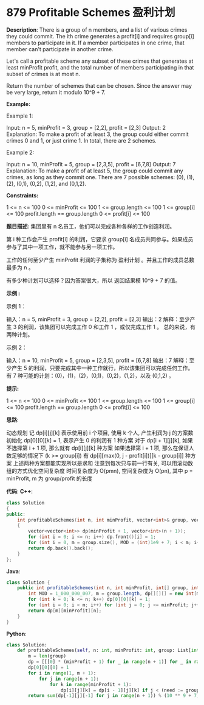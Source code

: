 # 879 Profitable Schemes 盈利计划

__Description__:
There is a group of n members, and a list of various crimes they could commit. The ith crime generates a profit[i] and requires group[i] members to participate in it. If a member participates in one crime, that member can't participate in another crime.

Let's call a profitable scheme any subset of these crimes that generates at least minProfit profit, and the total number of members participating in that subset of crimes is at most n.

Return the number of schemes that can be chosen. Since the answer may be very large, return it modulo 10^9 + 7.

__Example:__

Example 1:

Input: n = 5, minProfit = 3, group = [2,2], profit = [2,3]
Output: 2
Explanation: To make a profit of at least 3, the group could either commit crimes 0 and 1, or just crime 1.
In total, there are 2 schemes.

Example 2:

Input: n = 10, minProfit = 5, group = [2,3,5], profit = [6,7,8]
Output: 7
Explanation: To make a profit of at least 5, the group could commit any crimes, as long as they commit one.
There are 7 possible schemes: (0), (1), (2), (0,1), (0,2), (1,2), and (0,1,2).

__Constraints:__

1 <= n <= 100
0 <= minProfit <= 100
1 <= group.length <= 100
1 <= group[i] <= 100
profit.length == group.length
0 <= profit[i] <= 100

__题目描述__:
集团里有 n 名员工，他们可以完成各种各样的工作创造利润。

第 i 种工作会产生 profit[i] 的利润，它要求 group[i] 名成员共同参与。如果成员参与了其中一项工作，就不能参与另一项工作。

工作的任何至少产生 minProfit 利润的子集称为 盈利计划 。并且工作的成员总数最多为 n 。

有多少种计划可以选择？因为答案很大，所以 返回结果模 10^9 + 7 的值。

__示例 :__

示例 1：

输入：n = 5, minProfit = 3, group = [2,2], profit = [2,3]
输出：2
解释：至少产生 3 的利润，该集团可以完成工作 0 和工作 1 ，或仅完成工作 1 。
总的来说，有两种计划。

示例 2：

输入：n = 10, minProfit = 5, group = [2,3,5], profit = [6,7,8]
输出：7
解释：至少产生 5 的利润，只要完成其中一种工作就行，所以该集团可以完成任何工作。
有 7 种可能的计划：(0)，(1)，(2)，(0,1)，(0,2)，(1,2)，以及 (0,1,2) 。

__提示:__

1 <= n <= 100
0 <= minProfit <= 100
1 <= group.length <= 100
1 <= group[i] <= 100
profit.length == group.length
0 <= profit[i] <= 100

__思路__:

动态规划
记 dp[i][j][k] 表示使用前 i 个项目, 使用 k 个人, 产生利润为 j 的方案数
初始化 dp[0][0][k] = 1, 表示产生 0 的利润有 1 种方案
对于 dp[i + 1][j][k], 如果不选择第 i + 1 项, 那么就有 dp[i][j][k] 种方案
如果选择第 i + 1 项, 那么在保证人数足够的情况下 (k >= group[i]) 有 dp[i][max(0, j - profit[i])][k - group[i]] 种方案
上述两种方案都能实现所以是求和
注意到每次只与前一行有关, 可以用滚动数组的方式优化空间复杂度
时间复杂度为 O(pmn), 空间复杂度为 O(pn), 其中 p = minProfit, m 为 group/profit 的长度

__代码__:
__C++__:

```C++
class Solution 
{
public:
    int profitableSchemes(int n, int minProfit, vector<int>& group, vector<int>& profit) 
    {
        vector<vector<int>> dp(minProfit + 1, vector<int>(n + 1));
        for (int i = 0; i <= n; i++) dp.front()[i] = 1;
        for (int i = 0, m = group.size(), MOD = (int)1e9 + 7; i < m; i++) for (int j = minProfit; j > -1; j--) for (int k = n; k >= group[i]; k--) dp[j][k] = (dp[j][k] + dp[max(0, j - profit[i])][k - group[i]]) % MOD;
        return dp.back().back();
    }
};
```

__Java__:

```Java
class Solution {
    public int profitableSchemes(int n, int minProfit, int[] group, int[] profit) {
        int MOD = 1_000_000_007, m = group.length, dp[][][] = new int[m + 1][minProfit + 1][n + 1];
        for (int k = 0; k <= n; k++) dp[0][0][k] = 1;
        for (int i = 0; i < m; i++) for (int j = 0; j <= minProfit; j++) for (int k = 0; k <= n; k++) dp[i + 1][j][k] = (dp[i + 1][j][k] + dp[i][j][k] + (k >= group[i] ? dp[i][Math.max(0, j - profit[i])][k - group[i]] : 0)) % MOD;
        return dp[m][minProfit][n];
    }
}
```

__Python__:

```Python
class Solution:
    def profitableSchemes(self, n: int, minProfit: int, group: List[int], profit: List[int]) -> int:
        m = len(group)
        dp = [[[0] * (minProfit + 1) for _ in range(n + 1)] for _ in range(m + 1)]
        dp[0][0][0] = 1
        for i in range(1, m + 1):
            for j in range(n + 1):
                for k in range(minProfit + 1):
                    dp[i][j][k] = dp[i - 1][j][k] if j < (need := group[i - 1]) else dp[i - 1][j][k] + dp[i - 1][j - need][max(0, k - (p := profit[i - 1]))]
        return sum(dp[-1][j][-1] for j in range(n + 1)) % (10 ** 9 + 7)
```
